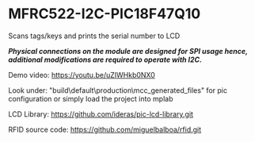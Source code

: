 # MFRC522-I2C-PIC18F47Q10
Scans tags/keys and prints the serial number to LCD

***Physical connections on the module are designed for SPI usage hence, additional modifications are required to operate with I2C.***

Demo video: https://youtu.be/uZIWHkb0NX0

Look under: "build\default\production\mcc_generated_files" for pic configuration or simply load the project into mplab

LCD Library: https://github.com/ideras/pic-lcd-library.git

RFID source code: https://github.com/miguelbalboa/rfid.git
